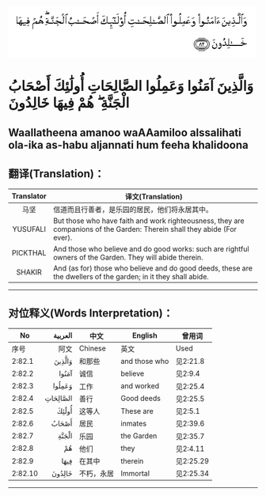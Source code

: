 ![002:082](images/002_082.gif)

#  وَالَّذِينَ آمَنُوا وَعَمِلُوا الصَّالِحَاتِ أُولَٰئِكَ أَصْحَابُ الْجَنَّةِ ۖ هُمْ فِيهَا خَالِدُونَ 

## Waallatheena amanoo waAAamiloo alssalihati ola-ika as-habu aljannati hum feeha khalidoona

## 翻译(Translation)：

| Translator | 译文(Translation)                                            |
|:----------:| ------------------------------------------------------------ |
| 马坚       | 信道而且行善者，是乐园的居民，他们将永居其中。               |
| YUSUFALI   | But those who have faith and work righteousness, they are companions of the Garden: Therein shall they abide (For ever). |
| PICKTHAL   | And those who believe and do good works: such are rightful owners of the Garden. They will abide therein. |
| SHAKIR     | And (as for) those who believe and do good deeds, these are the dwellers of the garden; in it they shall abide. |

---

## 对位释义(Words Interpretation)：

| No      |  العربية | 中文       | English       | 曾用词    |
| ------- | -------: | ---------- | ------------- | --------- |
| 序号    |     阿文 | Chinese    | 英文          | Used      |
| 2:82.1  |   وَالَّذِينَ | 和那些     | and those who | 见2:21.8  |
| 2:82.2  |    آمَنُوا | 诚信       | believe       | 见2:9.4   |
| 2:82.3  |   وَعَمِلُوا | 工作       | and worked    | 见2:25.4  |
| 2:82.4  | الصَّالِحَاتِ | 善行       | Good deeds    | 见2:25.5  |
| 2:82.5  |    أُولَٰئِكَ | 这等人     | These are     | 见2:5.1   |
| 2:82.6  |    أَصْحَابُ | 居民       | inmates       | 见2:39.6  |
| 2:82.7  |    الْجَنَّةِ | 乐园       | the Garden    | 见2:35.7  |
| 2:82.8  |       هُمْ | 他们       | they          | 见2:4.11  |
| 2:82.9  |     فِيهَا | 在其中     | therein       | 见2:25.29 |
| 2:82.10 |   خَالِدُونَ | 不朽，永居 | Immortal      | 见2:25.34 |

---
